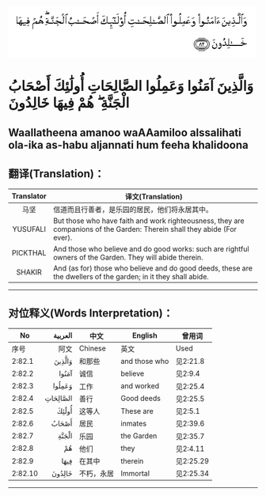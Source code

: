 ![002:082](images/002_082.gif)

#  وَالَّذِينَ آمَنُوا وَعَمِلُوا الصَّالِحَاتِ أُولَٰئِكَ أَصْحَابُ الْجَنَّةِ ۖ هُمْ فِيهَا خَالِدُونَ 

## Waallatheena amanoo waAAamiloo alssalihati ola-ika as-habu aljannati hum feeha khalidoona

## 翻译(Translation)：

| Translator | 译文(Translation)                                            |
|:----------:| ------------------------------------------------------------ |
| 马坚       | 信道而且行善者，是乐园的居民，他们将永居其中。               |
| YUSUFALI   | But those who have faith and work righteousness, they are companions of the Garden: Therein shall they abide (For ever). |
| PICKTHAL   | And those who believe and do good works: such are rightful owners of the Garden. They will abide therein. |
| SHAKIR     | And (as for) those who believe and do good deeds, these are the dwellers of the garden; in it they shall abide. |

---

## 对位释义(Words Interpretation)：

| No      |  العربية | 中文       | English       | 曾用词    |
| ------- | -------: | ---------- | ------------- | --------- |
| 序号    |     阿文 | Chinese    | 英文          | Used      |
| 2:82.1  |   وَالَّذِينَ | 和那些     | and those who | 见2:21.8  |
| 2:82.2  |    آمَنُوا | 诚信       | believe       | 见2:9.4   |
| 2:82.3  |   وَعَمِلُوا | 工作       | and worked    | 见2:25.4  |
| 2:82.4  | الصَّالِحَاتِ | 善行       | Good deeds    | 见2:25.5  |
| 2:82.5  |    أُولَٰئِكَ | 这等人     | These are     | 见2:5.1   |
| 2:82.6  |    أَصْحَابُ | 居民       | inmates       | 见2:39.6  |
| 2:82.7  |    الْجَنَّةِ | 乐园       | the Garden    | 见2:35.7  |
| 2:82.8  |       هُمْ | 他们       | they          | 见2:4.11  |
| 2:82.9  |     فِيهَا | 在其中     | therein       | 见2:25.29 |
| 2:82.10 |   خَالِدُونَ | 不朽，永居 | Immortal      | 见2:25.34 |

---
